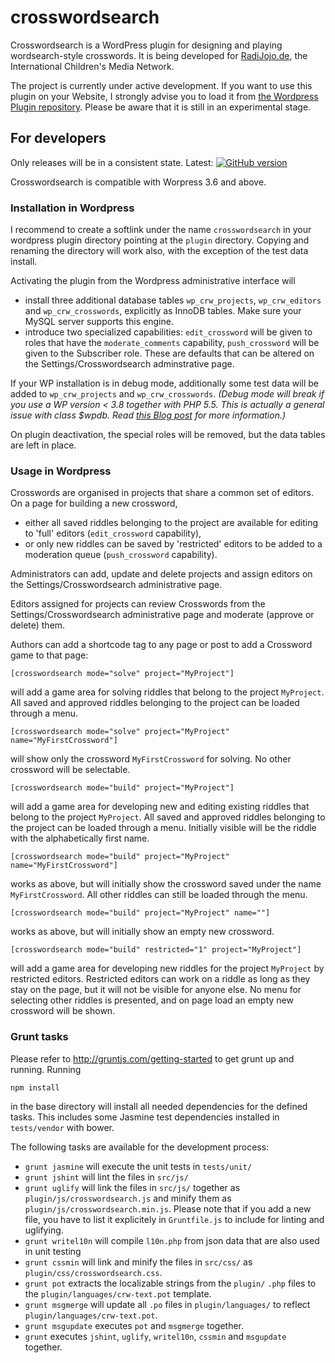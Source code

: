 crosswordsearch
===============

Crosswordsearch is a WordPress plugin for designing and playing wordsearch-style crosswords.
It is being developed for [RadiJojo.de](radijojo.de), the International Children's Media Network.

The project is currently under active development. If you want to use this plugin on your
Website, I strongly advise you to load it from
[the Wordpress Plugin repository](http://wordpress.org/plugins/crosswordsearch). Please be
aware that it is still in an experimental stage.

## For developers

Only releases will be in a consistent state. Latest: [![GitHub version](https://badge.fury.io/gh/ccprog%2Fcrosswordsearch.png)](http://badge.fury.io/gh/ccprog%2Fcrosswordsearch)

Crosswordsearch is compatible with Worpress 3.6 and above.

### Installation in Wordpress

I recommend to create a softlink under the name `crosswordsearch` in your wordpress plugin
directory pointing at the `plugin` directory. Copying and renaming the directory will work also,
with the exception of the test data install.

Activating the plugin from the Wordpress administrative interface will
+ install three additional database tables `wp_crw_projects`, `wp_crw_editors` and
  `wp_crw_crosswords`, explicitly as InnoDB tables. Make sure your MySQL server supports
  this engine.
+ introduce two specialized capabilities: `edit_crossword` will be given to roles that have
  the `moderate_comments` capability, `push_crossword` will be given to the Subscriber role.
  These are defaults that can be altered on the Settings/Crosswordsearch adminstrative page.

If your WP installation is in debug mode, additionally some test data will be added to
`wp_crw_projects` and `wp_crw_crosswords`. *(Debug mode will break if you use a WP version
&lt; 3.8 together with PHP 5.5. This is actually a general issue with class $wpdb. Read
[this Blog post](http://make.wordpress.org/core/2014/04/07/mysql-in-wordpress-3-9/) for more
information.)*

On plugin deactivation, the special roles will be removed, but the data tables are left in place.

### Usage in Wordpress

Crosswords are organised in projects that share a common set of editors. On a page for building a
new crossword,
+ either all saved riddles belonging to the project are available for editing to 'full' editors
  (`edit_crossword` capability),
+ or only new riddles can be saved by 'restricted' editors to be added to a moderation queue
  (`push_crossword` capability).

Administrators can add, update and delete projects and assign editors on the Settings/Crosswordsearch
administrative page.

Editors assigned for projects can review Crosswords from the Settings/Crosswordsearch administrative
page and moderate (approve or delete) them.

Authors can add a shortcode tag to any page or post to add a Crossword game to that page:

```
[crosswordsearch mode="solve" project="MyProject"]
```

will add a game area for solving riddles that belong to the project `MyProject`. All saved
and approved riddles belonging to the project can be loaded through a menu.

```
[crosswordsearch mode="solve" project="MyProject" name="MyFirstCrossword"]
```
will show only the crossword `MyFirstCrossword` for solving. No other crossword will be
selectable.

```
[crosswordsearch mode="build" project="MyProject"]
```
will add a game area for developing new and editing existing riddles that belong to the
project `MyProject`. All saved and approved riddles belonging to the project can be
loaded through a menu. Initially visible will be the riddle with the alphabetically first
name.

```
[crosswordsearch mode="build" project="MyProject" name="MyFirstCrossword"]
```
works as above, but will initially show the crossword saved under the name `MyFirstCrossword`.
All other riddles can still be loaded through the menu.

```
[crosswordsearch mode="build" project="MyProject" name=""]
```
works as above, but will initially show an empty new crossword.

```
[crosswordsearch mode="build" restricted="1" project="MyProject"]
```
will add a game area for developing new riddles for the project `MyProject` by restricted
editors. Restricted editors can work on a riddle as long as they stay on the page,
but it will not be visible for anyone else. No menu for selecting other riddles is
presented, and on page load an empty new crossword will be shown.

### Grunt tasks

Please refer to http://gruntjs.com/getting-started to get grunt up and running. Running
```
npm install
```
in the base directory will install all needed dependencies for the defined tasks. This includes
some Jasmine test dependencies installed in `tests/vendor` with bower.

The following tasks are available for the development process:

+ `grunt jasmine` will execute the unit tests in `tests/unit/`
+ `grunt jshint` will lint the files in `src/js/`
+ `grunt uglify` will link the files in `src/js/` together as `plugin/js/crosswordsearch.js`
  and minify them as `plugin/js/crosswordsearch.min.js`. Please note that if you add a new file,
  you have to list it explicitely in `Gruntfile.js` to include for linting and uglifying.
+ `grunt writel10n` will compile `l10n.php` from json data that are also used in unit testing
+ `grunt cssmin` will link and minify the files in `src/css/` as `plugin/css/crosswordsearch.css`.
+ `grunt pot` extracts the localizable strings from the `plugin/` `.php` files to the
  `plugin/languages/crw-text.pot` template.
+ `grunt msgmerge` will update all `.po` files in `plugin/languages/` to reflect
  `plugin/languages/crw-text.pot`.
+ `grunt msgupdate` executes `pot` and `msgmerge` together.
+ `grunt` executes `jshint`, `uglify`, `writel10n`, `cssmin` and `msgupdate` together.

